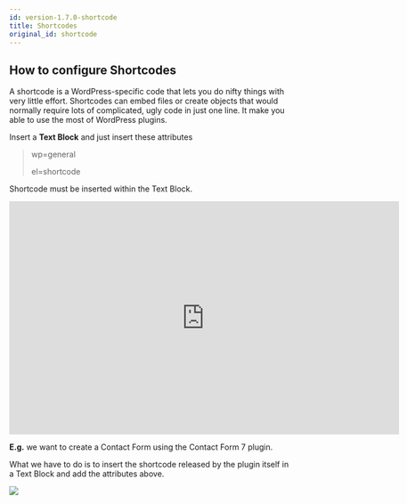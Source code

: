 ```yaml
---
id: version-1.7.0-shortcode
title: Shortcodes
original_id: shortcode
---
```


## How to configure Shortcodes

A shortcode is a WordPress-specific code that lets you do nifty things with very little effort. Shortcodes can embed files or create objects that would normally require lots of complicated, ugly code in just one line. It make you able to use the most of WordPress plugins.

Insert a **Text Block** and just insert these attributes

> wp=general
>
> el=shortcode

Shortcode must be inserted within the Text Block.

<iframe width="700" height="419" src="https://www.youtube.com/embed/myhCkpH6W18" frameborder="0" allow="accelerometer; autoplay; encrypted-media; gyroscope; picture-in-picture" allowfullscreen></iframe>

**E.g.** we want to create a Contact Form using the Contact Form 7 plugin.

What we have to do is to insert the shortcode released by the plugin itself in a Text Block and add the attributes above.

![](assets/shortcode.png)